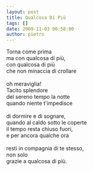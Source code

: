 ```yaml
---
layout: post
title: Qualcosa Di Più
tags: []
date: 2009-11-03 00:58:00
author: pietro
---
```

Torna come prima<br/>ma con qualcosa di più,<br/>con qualcosa di più<br/>che non minaccia di crollare<br/><br/>oh meraviglia!<br/>Tacito splendore<br/>del sereno tempo la notte<br/>quando niente t'impedisce<br/><br/>di dormire e di sognare,<br/>quando al caldo sotto le coperte<br/>il tempo resta chiuso fuori,<br/>e per ancora qualche ora<br/><br/>resti in compagnia di te stesso,<br/>non solo<br/>grazie a qualcosa di più.

